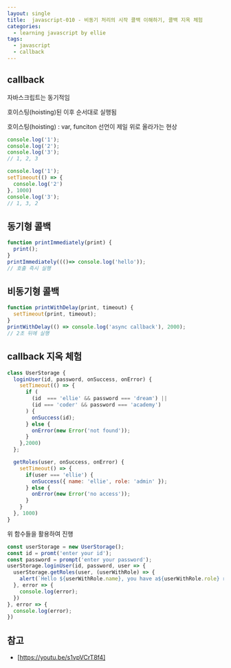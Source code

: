```yaml
---
layout: single
title:  javascript-010 - 비동기 처리의 시작 콜백 이해하기, 콜백 지옥 체험
categories: 
  - learning javascript by ellie
tags: 
  - javascript
  - callback
---
```


## callback

자바스크립트는 동기적임

호이스팅(hoisting)된 이후 순서대로 실행됨

호이스팅(hoisting) : var, funciton 선언이 제일 위로 올라가는 현상

```js
console.log('1'); 
console.log('2');
console.log('3');
// 1, 2, 3

console.log('1');
setTimeout(() => {
  console.log('2')
}, 1000)
console.log('3');
// 1, 3, 2
```

## 동기형 콜백

```js
function printImmediately(print) {
  print();
}
printImmediately((()=> console.log('hello'));
// 호출 즉시 실행
```


## 비동기형 콜백

```js
function printWithDelay(print, timeout) {
  setTimeout(print, timeout);
}
printWithDelay(() => console.log('async callback'), 2000);
// 2초 뒤에 실행
```

## callback 지옥 체험

```js
class UserStorage {
  loginUser(id, password, onSuccess, onError) {
    setTimeout(() => {
      if (
        (id  === 'ellie' && password === 'dream') ||
        (id === 'coder' && password === 'academy')
      ) {
        onSuccess(id);
      } else {
        onError(new Error('not found'));
      }
    },2000)
  };

  getRoles(user, onSuccess, onError) {
    setTimeout() => {
      if(user === 'ellie') {
        onSuccess({ name: 'ellie', role: 'admin' });
      } else {
        onError(new Error('no access'));
      }
    }
  }, 1000)
}
```

위 함수들을 활용하여 진행

```js
const userStorage = new UserStorage();
const id = promt('enter your id');
const password = prompt('enter your password');
userStorage.loginUser(id, password, user => {
  userStorage.getRoles(user, (userWithRole) => {
    alert(`Hello ${userWithRole.name}, you have a${userWithRole.role} role`);
  }, error => {
    console.log(error);
  })
}, error => {
  console.log(error);
})
```

## 참고
- [https://youtu.be/s1vpVCrT8f4]
